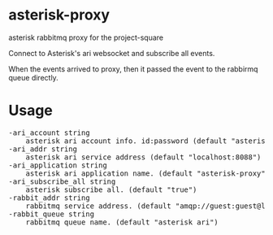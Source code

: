 # asterisk-proxy
asterisk rabbitmq proxy for the project-square

Connect to Asterisk's ari websocket and subscribe all events.

When the events arrived to proxy, then it passed the event to the rabbirmq queue directly.

# Usage
<pre>
-ari_account string
    asterisk ari account info. id:password (default "asterisk:asterisk")
-ari_addr string
    asterisk ari service address (default "localhost:8088")
-ari_application string
    asterisk ari application name. (default "asterisk-proxy")
-ari_subscribe_all string
    asterisk subscribe all. (default "true")
-rabbit_addr string
    rabbitmq service address. (default "amqp://guest:guest@localhost:5672")
-rabbit_queue string
    rabbitmq queue name. (default "asterisk_ari")
</pre>
